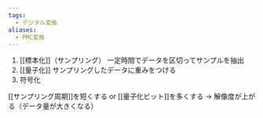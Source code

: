 ```yaml
---
tags:
  - デジタル変換
aliases:
  - PMC変換
---
```

1. [[標本化]]（サンプリング）
	一定時間でデータを区切ってサンプルを抽出
2. [[量子化]]
	サンプリングしたデータに重みをつける
3. 符号化

[[サンプリング周期]]を短くする or [[量子化ビット]]を多くする
	→ 解像度が上がる（データ量が大きくなる）